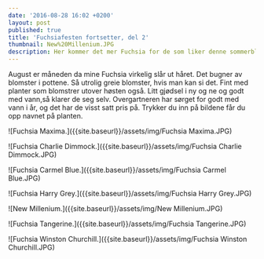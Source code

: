 ```yaml
---
date: '2016-08-28 16:02 +0200'
layout: post
published: true
title: 'Fuchsiafesten fortsetter, del 2'
thumbnail: New%20Millenium.JPG
description: Her kommer det mer Fuchsia for de som liker denne sommerblomsten.
---
```


August er måneden da mine Fuchsia virkelig slår ut håret. Det bugner av blomster i pottene. Så utrolig greie blomster, hvis man kan si det. Fint med planter som blomstrer utover høsten også. Litt gjødsel i ny og ne og godt med vann,så klarer de seg selv. Overgartneren har sørget for godt med vann i år, og det har de visst satt pris på. Trykker du inn på bildene får du opp navnet på planten.

![Fuchsia Maxima.]({{site.baseurl}}/assets/img/Fuchsia Maxima.JPG)

![Fuchsia Charlie Dimmock.]({{site.baseurl}}/assets/img/Fuchsia Charlie Dimmock.JPG)

![Fuchsia Carmel Blue.]({{site.baseurl}}/assets/img/Fuchsia Carmel Blue.JPG)

<!--more-->

![Fuchsia Harry Grey.]({{site.baseurl}}/assets/img/Fuchsia Harry Grey.JPG)

![New Millenium.]({{site.baseurl}}/assets/img/New Millenium.JPG)


![Fuchsia Tangerine.]({{site.baseurl}}/assets/img/Fuchsia Tangerine.JPG)

![Fuchsia Winston Churchill.]({{site.baseurl}}/assets/img/Fuchsia Winston Churchill.JPG)
